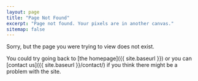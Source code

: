 ```yaml
---
layout: page
title: "Page Not Found"
excerpt: "Page not found. Your pixels are in another canvas."
sitemap: false
---
```


Sorry, but the page you were trying to view does not exist.

You could try going back to [the homepage]({{ site.baseurl }}) or you can [contact us]({{ site.baseurl }}/contact/) if you think there might be a problem with the site.

